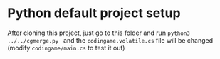 # Python default project setup

After cloning this project, just go to this folder and run ``python3 ../../cgmerge.py
`` and the ``codingame.volatile.cs`` file will be changed (modify 
``codingame/main.cs`` to test it out)